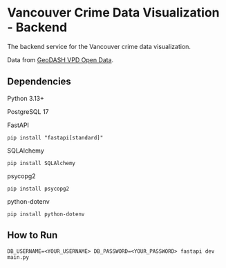 # Vancouver Crime Data Visualization - Backend
The backend service for the Vancouver crime data visualization.

Data from [GeoDASH VPD Open Data](https://geodash.vpd.ca/opendata/#).

## Dependencies
Python 3.13+

PostgreSQL 17

FastAPI

    pip install "fastapi[standard]"

SQLAlchemy

    pip install SQLAlchemy
  
psycopg2

    pip install psycopg2

python-dotenv

    pip install python-dotenv

## How to Run
    DB_USERNAME=<YOUR_USERNAME> DB_PASSWORD=<YOUR_PASSWORD> fastapi dev main.py
